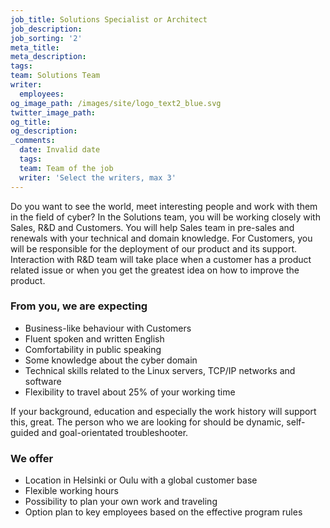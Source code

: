 ```yaml
---
job_title: Solutions Specialist or Architect
job_description:
job_sorting: '2'
meta_title:
meta_description:
tags:
team: Solutions Team
writer:
  employees:
og_image_path: /images/site/logo_text2_blue.svg
twitter_image_path:
og_title:
og_description:
_comments:
  date: Invalid date
  tags:
  team: Team of the job
  writer: 'Select the writers, max 3'
---
```


Do you want to see the world, meet interesting people and work with them in the field of cyber? In the Solutions team, you will be working closely with Sales, R&D and Customers. You will help Sales team in pre-sales and renewals with your technical and domain knowledge. For Customers, you will be responsible for the deployment of our product and its support. Interaction with R&D team will take place when a customer has a product related issue or when you get the greatest idea on how to improve the product.

### From you, we are expecting

* Business-like behaviour with Customers
* Fluent spoken and written English
* Comfortability in public speaking
* Some knowledge about the cyber domain
* Technical skills related to the Linux servers, TCP/IP networks and software
* Flexibility to travel about 25% of your working time

If your background, education and especially the work history will support this, great. The person who we are looking for should be dynamic, self-guided and goal-orientated troubleshooter.

### We offer

* Location in Helsinki or Oulu with a global customer base
* Flexible working hours
* Possibility to plan your own work and traveling
* Option plan to key employees based on the effective program rules